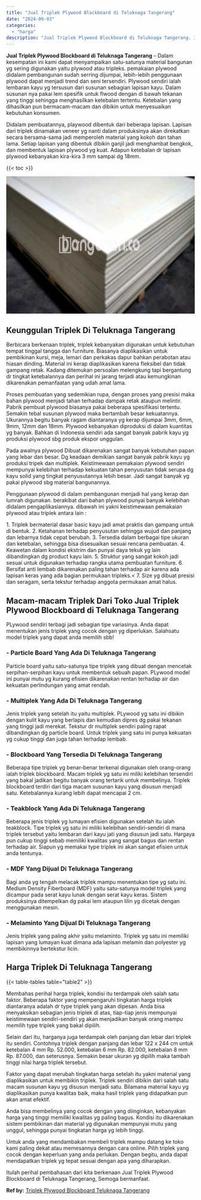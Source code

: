 ```yaml
---
title: "Jual Triplek Plywood Blockboard di Teluknaga Tangerang"
date: "2024-09-03"
categories: 
  - "harga"
description: "Jual Triplek Plywood Blockboard di Teluknaga Tangerang. Itulah perihal pembahasan dari kita berkenaan Jual Triplek Plywood Blockboard di Teluknaga Tangerang,..."
---
```


**Jual Triplek Plywood Blockboard di Teluknaga Tangerang** – Dalam kesempatan ini kami dapat menyampaikan satu-satunya material bangunan yg sering digunakan yaitu plywood atau tripleks. pemakaian plywood didalam pembangunan sudah serring dijumpai, lebih-lebih penggunaan plywood dapat menjadi trend dan seni tersendiri. Plywood sendiri ialah lembaran kayu yg tersusun dari susunan sebagian lapisan kayu. Dalam susunan nya pakai lem spesifik untuk flwood dengan di bawah tekanan yang tinggi sehingga menghasilkan ketebalan tertentu. Ketebalan yang dihasilkan pun bermacam-macam dan dibikin untuk menyesuaikan kebutuhan konsumen.

Didalam pembuatannya, playwood dibentuk dari beberapa lapisan. Lapisan dari triplek dinamakan veneer yg nanti dalam produksinya akan direkatkan secara bersama-sama jadi memperoleh material yang kokoh dan tahan lama. Setiap lapisan yang dibentuk dibikin ganjil jadi menghambat bengkok, dan membentuk lapisan plywood yg kuat. Adapun ketebalan dr lapisan plywood kebanyakan kira-kira 3 mm sampai dg 18mm.

{{< toc >}}

![Jual Triplek Plywood Blockboard di Teluknaga Tangerang](/images/jual-triplek-murah-01.png)

## Keunggulan Triplek Di Teluknaga Tangerang

Berbicara berkenaan triplek, triplek kebanyakan digunakan untuk kebutuhan tempat tinggal tangga dan furniture. Biasanya diaplikasikan untuk pembikinan kursi, meja, lemari dan perkakas dapur bahkan perabotan atau hiasan dinding. Material ini kerap diaplikasikan karena fleksibel dan tidak gampang retak. Kadang ditemukan persoalan melengkung tapi bergantung dr tingkat ketebalannya dan perihal ini jarang terjadi atau kemungkinan dikarenakan pemanfaatan yang udah amat lama.

Proses pembuatan yang sedemikian rupa, dengan proses yang presisi maka bahan plywood menjadi tahan terhadap dampak retak ataupun melintir. Pabrik pembuat plywood biasanya pakai beberapa spesifikasi tertentu. Semakin tebal susunan plywood maka bertambah besar kekuatannya. Ukurannya begitu banyak ragam diantaranya yg kerap dijumpai 3mm, 6mm, 9mm, 12mm dan 18mm. Plywood kebanyakan diproduksi di dalam kuantitas yg banyak. Bahkan di Indonesia sendiri ada sangat banyak pabrik kayu yg produksi plywood sbg produk ekspor unggulan.

Pada awalnya plywood Dibuat dikarenakan sangat banyak kebutuhan papan yang lebar dan besar. Dg keadaan demikian sangat banyak pabrik kayu yg produksi tripek dan multiplek. Keistimewaan pemakaian plywood sendiri mempunyai kelebihan terhadap kekuatan tahan penyusutan tidak serupa dg kayu solid yang tingkat penyusutannya lebih besar. Jadi sangat banyak yg pakai plywood sbg material bangunannya.

Penggunaan plywood di dalam pembangunan menjadi hal yang kerap dan lumrah digunakan. berakibat dari bahan plywood punyai banyak kelebihan didalam pengaplikasiannya. dibawah ini yakni keistimewaan pemakaian plywood atau triplek antara lain :

1\. Triplek bermaterial dasar basic kayu jadi amat praktis dan gampang untuk di bentuk. 2. Ketahanan terhadap penyusutan sehingga wujud dan panjang dan lebarnya tidak cepat berubah. 3. Tersedia dalam berbagai tipe ukuran dan ketebalan, sehingga bisa disesuaikan sesuai rencana pembuatan. 4. Keawetan dalam kondisi ekstrim dan punyai daya tekuk yg lain dibandingkan dg product kayu lain. 5. Struktur yang sangat kokoh jadi sesuai untuk digunakan terhadap rangka utama pembuatan furniture. 6. Bersifat anti lembab dikarenakan paling tahan terhadap air karena ada lapisan keras yang ada bagian permukaan tripleks.< 7. Size yg dibuat presisi dan seragam, serta tekstur terhadap anggota permukaan amat halus.

## Macam-macam Triplek Dari Toko Jual Triplek Plywood Blockboard di Teluknaga Tangerang

PLywood sendiri terbagi jadi sebagian tipe variasinya. Anda dapat menentukan jenis triplek yang cocok dengan yg diperlukan. Salahsatu model triplek yang dapat anda memilih sbb!

### \- Particle Board Yang Ada Di Teluknaga Tangerang

Particle board yaitu satu-satunya tipe triplek yang dibuat dengan mencetak serpihan-serpihan kayu untuk membentuk sebuah papan. PLywood model ini punyai mutu yg kurang efisien dikarenakan rentan terhadap air dan kekuatan perlindungan yang amat rendah.

### \- Multiplek Yang Ada Di Teluknaga Tangerang

Jenis triplek yang setelah itu yaitu multiplek. PLywood yg satu ini dibikin dengan kulit kayu yang berlapis dan kemudian dipres dg pakai tekanan yang tinggi jadi merekat. Tekstur dr multiplek sendiri paling rapat dibandingkan dg particle board. Untuk triplek yang satu ini punya kekuatan yg cukup tinggi dan juga tahan terhadap lembab.

### \- Blockboard Yang Tersedia Di Teluknaga Tangerang

Beberapa tipe triplek yg benar-benar terkenal digunakan oleh orang-orang ialah triplek blockboard. Macam triplek yg satu ini miliki kelebihan tersendiri yang bakal jadikan begitu banyak orang tertarik untuk membelinya. Triplek blockboard terdiri dari tiga macam susunan kayu yang disusun menjadi satu. Ketebalannya kurang lebih dapat mencapai 2 cm.

### \- Teakblock Yang Ada Di Teluknaga Tangerang

Beberapa jenis triplek yg lumayan efisien digunakan setelah itu ialah teakblock. Tipe triplek yg satu ini miliki kelebihan sendiri-sendiri di mana triplek tersebut yaitu lembaran dari kayu jati yang disusun jadi satu. Hargaya pun cukup tinggi sebab memiliki kwalitas yang sangat bagus dan rentan terhadap air. Siapun yg memakai type triplek ini akan sangat efisien untuk anda tentunya.

### \- MDF Yang Dijual Di Teluknaga Tangerang

Bagi anda yg tengah melacak triplek mampu menentukan tipe yg satu ini. Medium Density Fiberboard (MDF) yaitu satu-satunya model triplek yang dicampur pada serat kayu lunak dengan serat kayu keras. Sistem produksinya ditempelkan dg pakai lem ataupun lilin yg dicetak dengan menggunakan mesin.

### \- Melaminto Yang Dijual Di Teluknaga Tangerang

Jenis triplek yang paling akhir yaitu melaminto. Triplek yg satu ini memiliki lapisan yang lumayan kuat dimana ada lapisan melamin dan polyester yg membikinnya bertekstur licin.

## Harga Triplek Di Teluknaga Tangerang

{{< table-tables table="table2" >}}

Membahas perihal harga triplek, kondisi itu terdampak oleh salah satu faktor. Beberapa faktor yang mempengaruhi tingkatan harga triplek diantaranya adalah dr type triplek yang akan dipesan. Anda bisa menyaksikan sebagian jenis triplek di atas, tiap-tiap jenis mempunyai keistimewaan sendiri-sendiri yg akan menjadikan banyak orang mampu memilih type triplek yang bakal dipilih.

Selain dari itu, harganya juga terdampak oleh panjang dan lebar dari triplek itu sendiri. Contohnya triplek dengan panjang dan lebar 122 x 244 cm untuk ketebalan 4 mm Rp. 52.000, ketebalan 6 mm Rp. 82.000, ketebalan 8 mm Rp. 87.000, dan seterusnya. Semakin besar ukuran yg dipilih maka tambah tinggi nilai harga triplek tersebut.

Faktor yang dapat merubah tingkatan harga setelah itu yakni material yang diaplikasikan untuk membikin triplek. Triplek sendiri dibikin dari salah satu macam susunan kayu yg disusun menjadi satu. Bilamana material kayu yg diaplikasikan punya kwalitas baik, maka hasil triplek yang didapatkan pun akan amat efektif.

Anda bisa membelinya yang cocok dengan yang diinginkan, kebanyakan harga yang tinggi memiliki kwalitas yg paling bagus. Kondisi itu dikarenakan sistem pembikinan dan material yg digunakan mempunyai mutu yang unggul, sehingga punyai tingkatan harga yg lebih tinggi.

Untuk anda yang mendambakan membeli triplek mampu datang ke toko kami paling dekat atau memesannya dengan cara online. Pilih triplek yang cocok dengan keperluan yang anda perlukan. Dengan begitu, anda dapat mendapatkan triplek yg tepat sesuai dengan apa yang diharapkan.

Itulah perihal pembahasan dari kita berkenaan Jual Triplek Plywood Blockboard di Teluknaga Tangerang, Semoga bermanfaat.

**Ref by:** [Triplek Plywood Blockboard Teluknaga Tangerang](https://id.wikipedia.org/wiki/Triplek)
